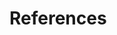 # References

[^Pe2021]: Peña, Eric, and Hiroki Sayama. "Life Worth Mentioning: Complexity in Life-Like Cellular Automata." Artificial Life 27.2 (2021): 105-112. [https://doi.org/10.1162/artl_a_00348](https://doi.org/10.1162/artl_a_00348)

[^Co2004]: Cook, Matthew. "Universality in elementary cellular automata." Complex systems 15.1 (2004): 1-40. [https://content.wolfram.com/uploads/sites/13/2018/02/15-1-1.pdf](https://content.wolfram.com/uploads/sites/13/2018/02/15-1-1.pdf)

[^Ha2021]: Hamon _et al._ 2022 [https://developmentalsystems.org/sensorimotor-lenia](https://developmentalsystems.org/sensorimotor-lenia)
